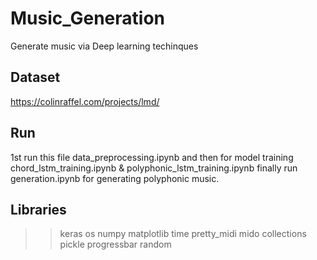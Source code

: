 # Music_Generation
Generate music via Deep learning techinques 

## Dataset 
https://colinraffel.com/projects/lmd/

## Run 
1st run this file  data_preprocessing.ipynb and then for model training chord_lstm_training.ipynb & polyphonic_lstm_training.ipynb finally run generation.ipynb for generating polyphonic music.

## Libraries
>> keras
>> os
>> numpy
>> matplotlib
>> time
>> pretty_midi
>> mido
>> collections
>> pickle
>> progressbar
>> random
